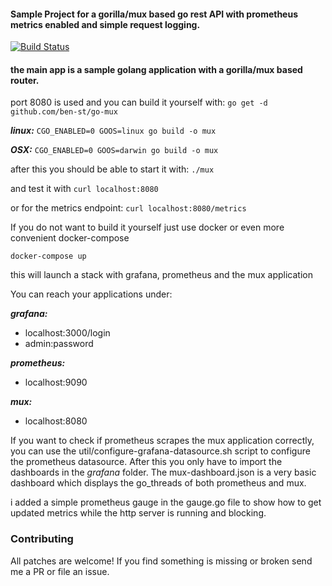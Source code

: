 #### Sample Project for a gorilla/mux based go rest API with prometheus metrics enabled and simple request logging.

[![Build Status](https://travis-ci.org/hendrikstill/go-mux.svg?branch=master)](https://travis-ci.org/hendrikstill/go-mux)

#### the main app is a sample golang application with a gorilla/mux based router.
port 8080 is used and you can build it yourself with:
`go get -d github.com/ben-st/go-mux`

***linux:***
`CGO_ENABLED=0 GOOS=linux go build -o mux`

***OSX:***
`CGO_ENABLED=0 GOOS=darwin go build -o mux`

after this you should be able to start it with:
`./mux`

and test it with
`curl localhost:8080`

or for the metrics endpoint:
`curl localhost:8080/metrics`

If you do not want to build it yourself just use docker or even more convenient docker-compose

`docker-compose up`

this will launch a stack with grafana, prometheus and the mux application

You can reach your applications under:

***grafana:***
  - localhost:3000/login
  - admin:password

***prometheus:***
  - localhost:9090

***mux:***
  - localhost:8080

If you want to check if prometheus scrapes the mux application correctly,
you can use the util/configure-grafana-datasource.sh script to configure the prometheus datasource.
After this you only have to import the dashboards in the *grafana* folder.
The mux-dashboard.json is a very basic dashboard which displays the go_threads of both prometheus and mux.

i added a simple prometheus gauge in the gauge.go file to show how to get updated metrics while the http server is running and blocking.


### Contributing

All patches are welcome!
If you find something is missing or broken send me a PR or file an issue.

